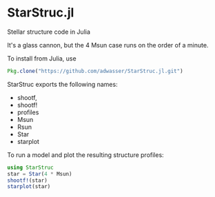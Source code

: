# StarStruc.jl
Stellar structure code in Julia

It's a glass cannon, but the 4 Msun case runs on the order of a minute.

To install from Julia, use
```julia
Pkg.clone("https://github.com/adwasser/StarStruc.jl.git")
```

StarStruc exports the following names:
* shootf,
* shootf!
* profiles 
* Msun
* Rsun
* Star
* starplot

To run a model and plot the resulting structure profiles:
```julia
using StarStruc
star = Star(4 * Msun)
shootf!(star)
starplot(star)
```
